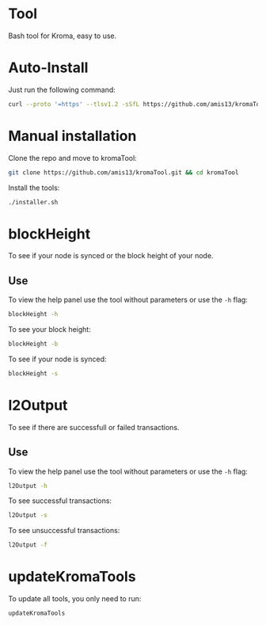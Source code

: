 # Tool

Bash tool for Kroma, easy to use.

# Auto-Install

Just run the following command:

```bash
curl --proto '=https' --tlsv1.2 -sSfL https://github.com/amis13/kromaTool/releases/download/Installer-Release/installer.sh | sudo sh
```

# Manual installation

Clone the repo and move to kromaTool:

```bash
git clone https://github.com/amis13/kromaTool.git && cd kromaTool
```

Install the tools:

```bash
./installer.sh
```

# blockHeight

To see if your node is synced or the block height of your node.

## Use

To view the help panel use the tool without parameters or use the `-h` flag:

```bash
blockHeight -h
```

To see your block height:

```bash
blockHeight -b
```

To see if your node is synced:

```bash
blockHeight -s
```

# l2Output

To see if there are successfull or failed transactions.

## Use

To view the help panel use the tool without parameters or use the `-h` flag:

```bash
l2Output -h
```

To see successful transactions:

```bash
l2Output -s
```

To see unsuccessful transactions:

```bash
l2Output -f
```
# updateKromaTools

To update all tools, you only need to run:

```bash
updateKromaTools
```
